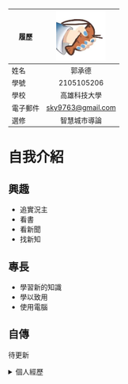 |      履歷        |<img src="https://github.com/2105105206/2105105206/blob/main/images%20(3).jpeg" width=100 height=100/>|
| ---------------- |:-----------------------------:|
| 姓名             | 郭承德                 |
| 學號             |  2105105206                  |
| 學校             | 高雄科技大學                  |
| 電子郵件         | sky9763@gmail.com        |
| 選修             | 智慧城市導論                  |

# 自我介紹
## 興趣
- 追實況主
- 看書
- 看新聞
- 找新知
## 專長
- 學習新的知識
- 學以致用
- 使用電腦
## 自傳
待更新
<details><summary> 個人經歷 </summary><blockquote>

<details><summary> 大學之前 </summary><blockquote>

<details><summary> 大學生活 </summary><blockquote>

![這是一張圖片.](http://s05.calm9.com/qrcode/2024-04/FZG577XRZB.png)

